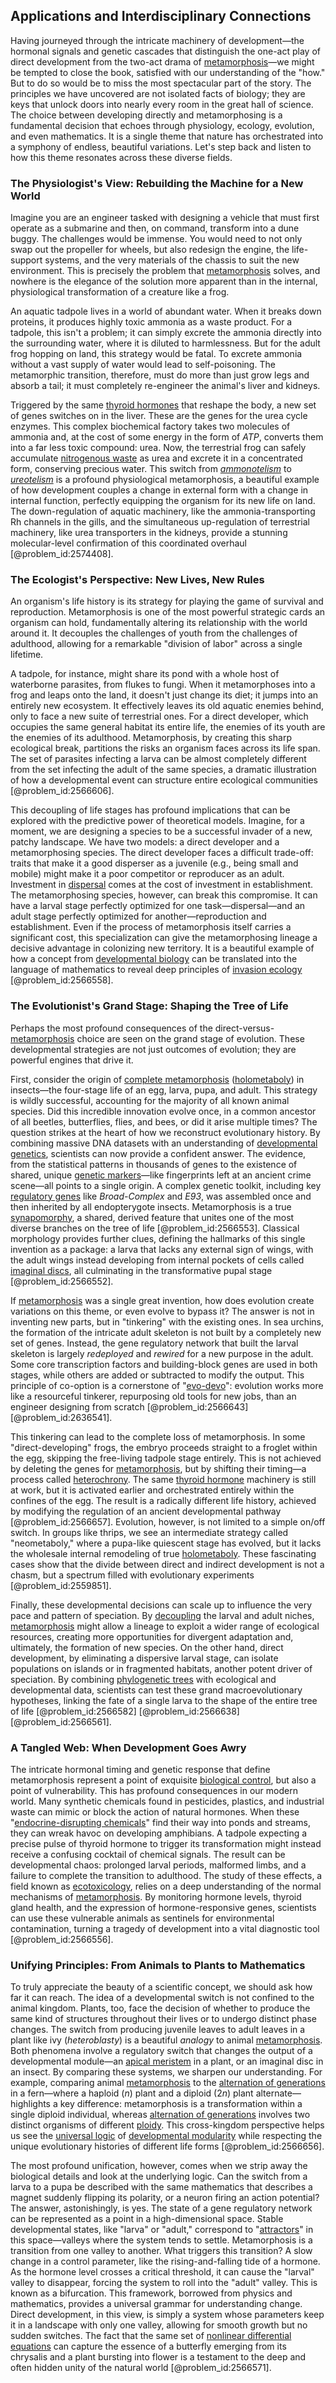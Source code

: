 ## Applications and Interdisciplinary Connections

Having journeyed through the intricate machinery of development—the hormonal signals and genetic cascades that distinguish the one-act play of direct development from the two-act drama of [metamorphosis](@article_id:190926)—we might be tempted to close the book, satisfied with our understanding of the "how." But to do so would be to miss the most spectacular part of the story. The principles we have uncovered are not isolated facts of biology; they are keys that unlock doors into nearly every room in the great hall of science. The choice between developing directly and metamorphosing is a fundamental decision that echoes through physiology, ecology, evolution, and even mathematics. It is a single theme that nature has orchestrated into a symphony of endless, beautiful variations. Let's step back and listen to how this theme resonates across these diverse fields.

### The Physiologist's View: Rebuilding the Machine for a New World

Imagine you are an engineer tasked with designing a vehicle that must first operate as a submarine and then, on command, transform into a dune buggy. The challenges would be immense. You would need to not only swap out the propeller for wheels, but also redesign the engine, the life-support systems, and the very materials of the chassis to suit the new environment. This is precisely the problem that [metamorphosis](@article_id:190926) solves, and nowhere is the elegance of the solution more apparent than in the internal, physiological transformation of a creature like a frog.

An aquatic tadpole lives in a world of abundant water. When it breaks down proteins, it produces highly toxic ammonia as a waste product. For a tadpole, this isn't a problem; it can simply excrete the ammonia directly into the surrounding water, where it is diluted to harmlessness. But for the adult frog hopping on land, this strategy would be fatal. To excrete ammonia without a vast supply of water would lead to self-poisoning. The metamorphic transition, therefore, must do more than just grow legs and absorb a tail; it must completely re-engineer the animal's liver and kidneys.

Triggered by the same [thyroid hormones](@article_id:149754) that reshape the body, a new set of genes switches on in the liver. These are the genes for the urea cycle enzymes. This complex biochemical factory takes two molecules of ammonia and, at the cost of some energy in the form of $ATP$, converts them into a far less toxic compound: urea. Now, the terrestrial frog can safely accumulate [nitrogenous waste](@article_id:142018) as urea and excrete it in a concentrated form, conserving precious water. This switch from *[ammonotelism](@article_id:148014)* to *[ureotelism](@article_id:151300)* is a profound physiological metamorphosis, a beautiful example of how development couples a change in external form with a change in internal function, perfectly equipping the organism for its new life on land. The down-regulation of aquatic machinery, like the ammonia-transporting Rh channels in the gills, and the simultaneous up-regulation of terrestrial machinery, like urea transporters in the kidneys, provide a stunning molecular-level confirmation of this coordinated overhaul [@problem_id:2574408].

### The Ecologist's Perspective: New Lives, New Rules

An organism's life history is its strategy for playing the game of survival and reproduction. Metamorphosis is one of the most powerful strategic cards an organism can hold, fundamentally altering its relationship with the world around it. It decouples the challenges of youth from the challenges of adulthood, allowing for a remarkable "division of labor" across a single lifetime.

A tadpole, for instance, might share its pond with a whole host of waterborne parasites, from flukes to fungi. When it metamorphoses into a frog and leaps onto the land, it doesn't just change its diet; it jumps into an entirely new ecosystem. It effectively leaves its old aquatic enemies behind, only to face a new suite of terrestrial ones. For a direct developer, which occupies the same general habitat its entire life, the enemies of its youth are the enemies of its adulthood. Metamorphosis, by creating this sharp ecological break, partitions the risks an organism faces across its life span. The set of parasites infecting a larva can be almost completely different from the set infecting the adult of the same species, a dramatic illustration of how a developmental event can structure entire ecological communities [@problem_id:2566606].

This decoupling of life stages has profound implications that can be explored with the predictive power of theoretical models. Imagine, for a moment, we are designing a species to be a successful invader of a new, patchy landscape. We have two models: a direct developer and a metamorphosing species. The direct developer faces a difficult trade-off: traits that make it a good disperser as a juvenile (e.g., being small and mobile) might make it a poor competitor or reproducer as an adult. Investment in [dispersal](@article_id:263415) comes at the cost of investment in establishment. The metamorphosing species, however, can break this compromise. It can have a larval stage perfectly optimized for one task—dispersal—and an adult stage perfectly optimized for another—reproduction and establishment. Even if the process of metamorphosis itself carries a significant cost, this specialization can give the metamorphosing lineage a decisive advantage in colonizing new territory. It is a beautiful example of how a concept from [developmental biology](@article_id:141368) can be translated into the language of mathematics to reveal deep principles of [invasion ecology](@article_id:186323) [@problem_id:2566558].

### The Evolutionist's Grand Stage: Shaping the Tree of Life

Perhaps the most profound consequences of the direct-versus-[metamorphosis](@article_id:190926) choice are seen on the grand stage of evolution. These developmental strategies are not just outcomes of evolution; they are powerful engines that drive it.

First, consider the origin of [complete metamorphosis](@article_id:153889) ([holometaboly](@article_id:274077)) in insects—the four-stage life of an egg, larva, pupa, and adult. This strategy is wildly successful, accounting for the majority of all known animal species. Did this incredible innovation evolve once, in a common ancestor of all beetles, butterflies, flies, and bees, or did it arise multiple times? The question strikes at the heart of how we reconstruct evolutionary history. By combining massive DNA datasets with an understanding of [developmental genetics](@article_id:262724), scientists can now provide a confident answer. The evidence, from the statistical patterns in thousands of genes to the existence of shared, unique [genetic markers](@article_id:201972)—like fingerprints left at an ancient crime scene—all points to a single origin. A complex genetic toolkit, including key [regulatory genes](@article_id:198801) like *Broad-Complex* and *E93*, was assembled once and then inherited by all endopterygote insects. Metamorphosis is a true [synapomorphy](@article_id:139703), a shared, derived feature that unites one of the most diverse branches on the tree of life [@problem_id:2566553]. Classical morphology provides further clues, defining the hallmarks of this single invention as a package: a larva that lacks any external sign of wings, with the adult wings instead developing from internal pockets of cells called [imaginal discs](@article_id:149635), all culminating in the transformative pupal stage [@problem_id:2566552].

If [metamorphosis](@article_id:190926) was a single great invention, how does evolution create variations on this theme, or even evolve to bypass it? The answer is not in inventing new parts, but in "tinkering" with the existing ones. In sea urchins, the formation of the intricate adult skeleton is not built by a completely new set of genes. Instead, the gene regulatory network that built the larval skeleton is largely *redeployed* and *rewired* for a new purpose in the adult. Some core transcription factors and building-block genes are used in both stages, while others are added or subtracted to modify the output. This principle of co-option is a cornerstone of "[evo-devo](@article_id:142290)": evolution works more like a resourceful tinkerer, repurposing old tools for new jobs, than an engineer designing from scratch [@problem_id:2566643] [@problem_id:2636541].

This tinkering can lead to the complete loss of metamorphosis. In some "direct-developing" frogs, the embryo proceeds straight to a froglet within the egg, skipping the free-living tadpole stage entirely. This is not achieved by deleting the genes for [metamorphosis](@article_id:190926), but by shifting their timing—a process called [heterochrony](@article_id:145228). The same [thyroid hormone](@article_id:269251) machinery is still at work, but it is activated earlier and orchestrated entirely within the confines of the egg. The result is a radically different life history, achieved by modifying the regulation of an ancient developmental pathway [@problem_id:2566657]. Evolution, however, is not limited to a simple on/off switch. In groups like thrips, we see an intermediate strategy called "neometaboly," where a pupa-like quiescent stage has evolved, but it lacks the wholesale internal remodeling of true [holometaboly](@article_id:274077). These fascinating cases show that the divide between direct and indirect development is not a chasm, but a spectrum filled with evolutionary experiments [@problem_id:2559851].

Finally, these developmental decisions can scale up to influence the very pace and pattern of speciation. By [decoupling](@article_id:160396) the larval and adult niches, [metamorphosis](@article_id:190926) might allow a lineage to exploit a wider range of ecological resources, creating more opportunities for divergent adaptation and, ultimately, the formation of new species. On the other hand, direct development, by eliminating a dispersive larval stage, can isolate populations on islands or in fragmented habitats, another potent driver of speciation. By combining [phylogenetic trees](@article_id:140012) with ecological and developmental data, scientists can test these grand macroevolutionary hypotheses, linking the fate of a single larva to the shape of the entire tree of life [@problem_id:2566582] [@problem_id:2566638] [@problem_id:2566561].

### A Tangled Web: When Development Goes Awry

The intricate hormonal timing and genetic response that define metamorphosis represent a point of exquisite [biological control](@article_id:275518), but also a point of vulnerability. This has profound consequences in our modern world. Many synthetic chemicals found in pesticides, plastics, and industrial waste can mimic or block the action of natural hormones. When these "[endocrine-disrupting chemicals](@article_id:198220)" find their way into ponds and streams, they can wreak havoc on developing amphibians. A tadpole expecting a precise pulse of thyroid hormone to trigger its transformation might instead receive a confusing cocktail of chemical signals. The result can be developmental chaos: prolonged larval periods, malformed limbs, and a failure to complete the transition to adulthood. The study of these effects, a field known as [ecotoxicology](@article_id:189968), relies on a deep understanding of the normal mechanisms of [metamorphosis](@article_id:190926). By monitoring hormone levels, thyroid gland health, and the expression of hormone-responsive genes, scientists can use these vulnerable animals as sentinels for environmental contamination, turning a tragedy of development into a vital diagnostic tool [@problem_id:2566556].

### Unifying Principles: From Animals to Plants to Mathematics

To truly appreciate the beauty of a scientific concept, we should ask how far it can reach. The idea of a developmental switch is not confined to the animal kingdom. Plants, too, face the decision of whether to produce the same kind of structures throughout their lives or to undergo distinct phase changes. The switch from producing juvenile leaves to adult leaves in a plant like ivy (*heteroblasty*) is a beautiful *analogy* to animal [metamorphosis](@article_id:190926). Both phenomena involve a regulatory switch that changes the output of a developmental module—an [apical meristem](@article_id:139168) in a plant, or an imaginal disc in an insect. By comparing these systems, we sharpen our understanding. For example, comparing animal [metamorphosis](@article_id:190926) to the [alternation of generations](@article_id:146065) in a fern—where a haploid ($n$) plant and a diploid ($2n$) plant alternate—highlights a key difference: metamorphosis is a transformation within a single diploid individual, whereas [alternation of generations](@article_id:146065) involves two distinct organisms of different [ploidy](@article_id:140100). This cross-kingdom perspective helps us see the [universal logic](@article_id:174787) of [developmental modularity](@article_id:139517) while respecting the unique evolutionary histories of different life forms [@problem_id:2566656].

The most profound unification, however, comes when we strip away the biological details and look at the underlying logic. Can the switch from a larva to a pupa be described with the same mathematics that describes a magnet suddenly flipping its polarity, or a neuron firing an action potential? The answer, astonishingly, is yes. The state of a gene regulatory network can be represented as a point in a high-dimensional space. Stable developmental states, like "larva" or "adult," correspond to "[attractors](@article_id:274583)" in this space—valleys where the system tends to settle. Metamorphosis is a transition from one valley to another. What triggers this transition? A slow change in a control parameter, like the rising-and-falling tide of a hormone. As the hormone level crosses a critical threshold, it can cause the "larval" valley to disappear, forcing the system to roll into the "adult" valley. This is known as a bifurcation. This framework, borrowed from physics and mathematics, provides a universal grammar for understanding change. Direct development, in this view, is simply a system whose parameters keep it in a landscape with only one valley, allowing for smooth growth but no sudden switches. The fact that the same set of [nonlinear differential equations](@article_id:164203) can capture the essence of a butterfly emerging from its chrysalis and a plant bursting into flower is a testament to the deep and often hidden unity of the natural world [@problem_id:2566571].